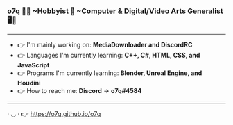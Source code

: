 ### <b>o7q</b> 👋🙂 ~Hobbyist 🧀 ~Computer & Digital/Video Arts Generalist 🖥️🎥
---
- 👉 I'm mainly working on: <b>MediaDownloader and DiscordRC</b>
- 👉 Languages I'm currently learning: <b>C++, C#, HTML, CSS, and JavaScript</b>
- 👉 Programs I'm currently learning: <b>Blender, Unreal Engine, and Houdini</b>
- 👉 How to reach me: <b>Discord</b> → <b>o7q#4584</b>
---
· ◡ · 👉 https://o7q.github.io/o7q
